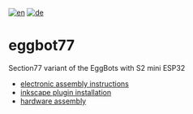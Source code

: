 [![en](https://img.shields.io/badge/lang-en-red.svg)](https://github.com/section77/eggbot77/blob/main/README.en.md)
[![de](https://img.shields.io/badge/lang-de-blue.svg)](https://github.com/section77/eggbot77/blob/main/README.md)

# eggbot77

Section77 variant of the EggBots with S2 mini ESP32

* [electronic assembly instructions](./electronics/assembly/README.en.md)
* [inkscape plugin installation](./inkscape_1.x_extension/README.md)
* [hardware assembly](./mechanics/README.md)

